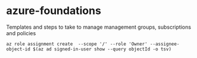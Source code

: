 # azure-foundations
Templates and steps to take to manage management groups, subscriptions and policies
```
az role assignment create  --scope '/' --role 'Owner' --assignee-object-id $(az ad signed-in-user show --query objectId -o tsv)

```